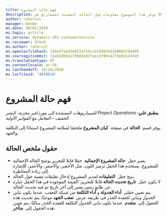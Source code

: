 ```yaml
---
title: فهم حالة المشروع
description: يوفر هذا الموضوع معلومات حول الحالة المعينة للمشاريع في Dynamics 365 Project Operations.
author: ruhercul
manager: Annbe
ms.date: 10/01/2020
ms.topic: article
ms.service: dynamics-365-customerservice
ms.reviewer: kfend
ms.author: ruhercul
ms.openlocfilehash: 336e479ad39653af14cca7930fe63e906b7de489
ms.sourcegitcommit: 11a61db54119503e82faec5f99c4273e8d1247e5
ms.translationtype: HT
ms.contentlocale: ar-SA
ms.lasthandoff: 10/16/2020
ms.locfileid: "4070516"
---
```

# <a name="understand-project-status"></a>فهم حالة المشروع

_**ينطبق علي:** ‏‫Project Operations للسيناريوهات المستندة إلى مورد/غير مخزنة‬، ‏‫النشر الخفيف – التعامل مع الفواتير الأولية‬_


يوفر قسم  **الحالة** في صفحة  **كيان المشروع** ملخصًا لسلامة المشروع استنادًا إلى التكلفة والجهد.


## <a name="status-summary-fields"></a>حقول ملخص الحالة

- يعتبر حقل  **حالة المشروع الإجمالية**  حقلا قابلا للتحرير يوضح الحالة الإجمالية للمشروع. يستخدم هذا الحقل ترميز اللون، مثل الأخضر، والأصفر، والأحمر، للإشارة إلى زيادة المخاطرة. 
- يتيح حقل  **التعليقات** لمدير المشروع إدخال تعليقات معينة حول الحالة. 
- لا يكون حقل  **تاريخ تحديث الحالة** قابلا للتحرير. القيمة الموجودة في هذا الحقل عبارة عن طابع زمني يشير إلى آخر تاريخ تم فيه تحديث الحالة.
- يتم تعيين حقلي  **أداء الجدولة** و **أداء التكلفة** من شبكة التعقب. عندما يكون تباين الجدول وتباين للعقدة الجذر في طريقة عرض  **تعقب الجهد** موجبًا، يتم تحديث هذه الحقول إلى  **متقدم**. عندما يكون تباين الجدول التكلفة للعقدة الجذر سالبًا، يتم تعيين هذه الحقول إلى  **متأخر**.

